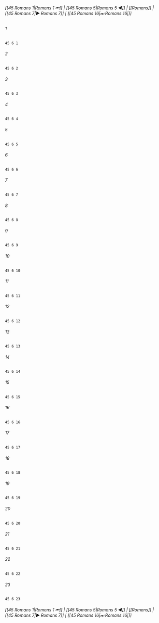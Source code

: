 
###### [[45 Romans 1|Romans 1 ⏮]] | [[45 Romans 5|Romans 5 ◀]] | [[Romans]] | [[45 Romans 7|▶ Romans 7]] | [[45 Romans 16|⏭ Romans 16|]]

###### 1
``` verse
45 6 1 
```
###### 2
``` verse
45 6 2 
```
###### 3
``` verse
45 6 3 
```
###### 4
``` verse
45 6 4 
```
###### 5
``` verse
45 6 5 
```
###### 6
``` verse
45 6 6 
```
###### 7
``` verse
45 6 7 
```
###### 8
``` verse
45 6 8 
```
###### 9
``` verse
45 6 9 
```
###### 10
``` verse
45 6 10 
```
###### 11
``` verse
45 6 11 
```
###### 12
``` verse
45 6 12 
```
###### 13
``` verse
45 6 13 
```
###### 14
``` verse
45 6 14 
```
###### 15
``` verse
45 6 15 
```
###### 16
``` verse
45 6 16 
```
###### 17
``` verse
45 6 17 
```
###### 18
``` verse
45 6 18 
```
###### 19
``` verse
45 6 19 
```
###### 20
``` verse
45 6 20 
```
###### 21
``` verse
45 6 21 
```
###### 22
``` verse
45 6 22 
```
###### 23
``` verse
45 6 23 
```

###### [[45 Romans 1|Romans 1 ⏮]] | [[45 Romans 5|Romans 5 ◀]] | [[Romans]] | [[45 Romans 7|▶ Romans 7]] | [[45 Romans 16|⏭ Romans 16|]]

